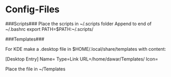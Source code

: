 # Config-Files

###Scripts###
Place the scripts in ~/.scripts folder
Append to end of ~/.bashrc
  export PATH=$PATH:~/.scripts/


###Templates###

For KDE make a .desktop file in $HOME/.local/share/templates
with content:

[Desktop Entry]
Name=
Type=Link
URL=/home/dawar/Templates/<filename>
Icon=

Place the <filename> file in ~/Templates
